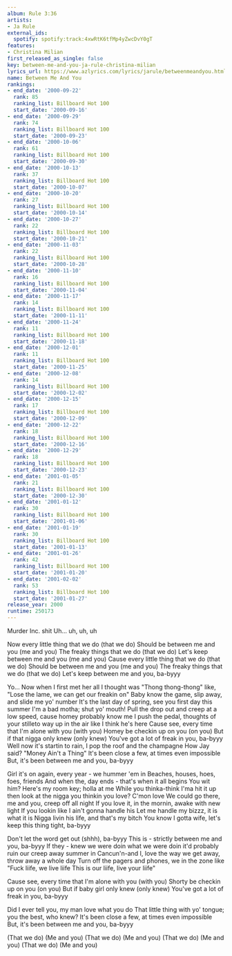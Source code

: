 ```yaml
---
album: Rule 3:36
artists:
- Ja Rule
external_ids:
  spotify: spotify:track:4xwRtK6tfMp4yZwcDvY0gT
features:
- Christina Milian
first_released_as_single: false
key: between-me-and-you-ja-rule-christina-milian
lyrics_url: https://www.azlyrics.com/lyrics/jarule/betweenmeandyou.html
name: Between Me And You
rankings:
- end_date: '2000-09-22'
  rank: 85
  ranking_list: Billboard Hot 100
  start_date: '2000-09-16'
- end_date: '2000-09-29'
  rank: 74
  ranking_list: Billboard Hot 100
  start_date: '2000-09-23'
- end_date: '2000-10-06'
  rank: 61
  ranking_list: Billboard Hot 100
  start_date: '2000-09-30'
- end_date: '2000-10-13'
  rank: 37
  ranking_list: Billboard Hot 100
  start_date: '2000-10-07'
- end_date: '2000-10-20'
  rank: 27
  ranking_list: Billboard Hot 100
  start_date: '2000-10-14'
- end_date: '2000-10-27'
  rank: 22
  ranking_list: Billboard Hot 100
  start_date: '2000-10-21'
- end_date: '2000-11-03'
  rank: 22
  ranking_list: Billboard Hot 100
  start_date: '2000-10-28'
- end_date: '2000-11-10'
  rank: 16
  ranking_list: Billboard Hot 100
  start_date: '2000-11-04'
- end_date: '2000-11-17'
  rank: 14
  ranking_list: Billboard Hot 100
  start_date: '2000-11-11'
- end_date: '2000-11-24'
  rank: 11
  ranking_list: Billboard Hot 100
  start_date: '2000-11-18'
- end_date: '2000-12-01'
  rank: 11
  ranking_list: Billboard Hot 100
  start_date: '2000-11-25'
- end_date: '2000-12-08'
  rank: 14
  ranking_list: Billboard Hot 100
  start_date: '2000-12-02'
- end_date: '2000-12-15'
  rank: 17
  ranking_list: Billboard Hot 100
  start_date: '2000-12-09'
- end_date: '2000-12-22'
  rank: 18
  ranking_list: Billboard Hot 100
  start_date: '2000-12-16'
- end_date: '2000-12-29'
  rank: 18
  ranking_list: Billboard Hot 100
  start_date: '2000-12-23'
- end_date: '2001-01-05'
  rank: 21
  ranking_list: Billboard Hot 100
  start_date: '2000-12-30'
- end_date: '2001-01-12'
  rank: 30
  ranking_list: Billboard Hot 100
  start_date: '2001-01-06'
- end_date: '2001-01-19'
  rank: 30
  ranking_list: Billboard Hot 100
  start_date: '2001-01-13'
- end_date: '2001-01-26'
  rank: 42
  ranking_list: Billboard Hot 100
  start_date: '2001-01-20'
- end_date: '2001-02-02'
  rank: 53
  ranking_list: Billboard Hot 100
  start_date: '2001-01-27'
release_year: 2000
runtime: 250173
---
```

Murder Inc. shit
Uh... uh, uh, uh



Now every little thing that we do (that we do)
Should be between me and you (me and you)
The freaky things that we do (that we do)
Let's keep between me and you (me and you)
Cause every little thing that we do (that we do)
Should be between me and you (me and you)
The freaky things that we do (that we do)
Let's keep between me and you, ba-byyy


Yo...
Now when I first met her all I thought was "Thong thong-thong"
like, "Lose the lame, we can get our freakin on"
Baby know the game, slip away, and slide me yo' number
It's the last day of spring, see you first day this summer
I'm a bad motha; shut yo' mouth! Pull the drop out and
creep at a low speed, cause homey probably know me
I push the pedal, thoughts of your stilleto
way up in the air like I think he's here
Cause see, every time that I'm alone with you (with you)
Homey be checkin up on you (on you)
But if that nigga only knew (only knew)
You've got a lot of freak in you, ba-byyy
Well now it's startin to rain, I pop the roof and the champagne
How Jay said? "Money Ain't a Thing"
It's been close a few, at times even impossible
But, it's been between me and you, ba-byyy

Girl it's on again, every year - we hummer 'em in
Beaches, houses, hoes, foes, friends
And when the, day ends - that's when it all begins
You wit him? Here's my room key; holla at me
While you thinka-think I'ma hit it up
then look at the nigga you thinkin you love? C'mon love
We could go there, me and you, creep off all night
If you love it, in the mornin, awake with new light
If you lookin like I ain't gonna handle his
Let me handle my bizzz, it is what it is
Nigga livin his life, and that's my bitch
You know I gotta wife, let's keep this thing tight, ba-byyy

Don't let the word get out (shhh), ba-byyy
This is - strictly between me and you, ba-byyy
If they - knew we were doin what we were doin it'd probably ruin
our creep away summer in Cancun'n-and I, love
the way we get away, throw away a whole day
Turn off the pagers and phones, we in the zone like
"Fuck liife, we live liife
 This is our liife, live your liife"


Cause see, every time that I'm alone with you (with you)
Shorty be checkin up on you (on you)
But if baby girl only knew (only knew)
You've got a lot of freak in you, ba-byyy


Did I ever tell you, my man love what you do
That little thing with yo' tongue; you the best, who knew?
It's been close a few, at times even impossible
But, it's been between me and you, ba-byyy



(That we do)
(Me and you)
(That we do)
(Me and you)
(That we do)
(Me and you)
(That we do)
(Me and you)
